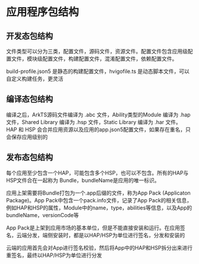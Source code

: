# 应用程序包结构

## 开发态包结构

文件类型可以分为三类，配置文件，源码文件，资源文件。配置文件包含应用级配置文件，模块级配置文件，构建配置文件，混淆配置文件，依赖配置文件。

build-profile.json5 是静态的构建配置文件，hvigofile.ts 是动态脚本文件，可以自定义构建任务，更灵活

## 编译态包结构

编译之后，ArkTS源码文件编译为 .abc 文件，Ability类型的Module 编译为 .hap 文件，Shared Library 编译为 .hsp 文件，Static Library 编译为 .har 文件。 HAP 和 HSP 会合并应用资源以及应用的app.json5配置文件，如果存在重名，只会保存应用级别的

## 发布态包结构

每个应用至少包含一个HAP，可能包含多个HSP，也可以不包含。所有的HAP与HSP文件合在一起称为 Bundle，bundleName是应用的唯一标识。

应用上架需要将Bundle打包为一个.app后缀的文件，称为App Pack (Applicaton Package)。App Pack中包含一个pack.info文件，记录了App Pack的相关信息，例如HAP和HSP的属性，Module中的name，type，abilities等信息，以及App的bundleName，versionCode等

App Pack是上架到应用市场的基本单位，但是不能直接安装和运行。在应用签名，云端分发，端侧安装时，都是以HAP/HSP为单位进行签名，分发和安装的

云端的应用首先会对App进行签名校验，然后将App中的HAP和HSP拆分出来进行重签名，最终以HAP/HSP为单位进行分发
